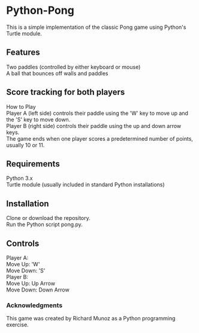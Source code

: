 # Python-Pong
This is a simple implementation of the classic Pong game using Python's Turtle module.
<br>
## Features
Two paddles (controlled by either keyboard or mouse)
<br>
A ball that bounces off walls and paddles
<br>
## Score tracking for both players
How to Play
<br>
Player A (left side) controls their paddle using the 'W' key to move up and the 'S' key to move down.
<br>
Player B (right side) controls their paddle using the up and down arrow keys.
<br>
The game ends when one player scores a predetermined number of points, usually 10 or 11.
<br>
## Requirements
Python 3.x
<br>
Turtle module (usually included in standard Python installations)
<br>
## Installation
Clone or download the repository.
<br>
Run the Python script pong.py.
<br>
## Controls
Player A:
<br>
Move Up: 'W'
<br>
Move Down: 'S'
<br>
Player B:
<br>
Move Up: Up Arrow
<br>
Move Down: Down Arrow
<br>
### Acknowledgments
This game was created by Richard Munoz as a Python programming exercise.
